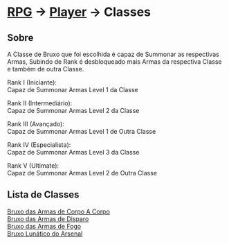 # [RPG](../../RPG.md) -> [Player](../Player.md) -> Classes

## Sobre

A Classe de Bruxo que foi escolhida é capaz de Summonar as respectivas Armas,
Subindo de Rank é desbloqueado mais Armas da respectiva Classe e também de outra Classe.

Rank I (Iniciante):  
Capaz de Summonar Armas Level 1 da Classe

Rank II (Intermediário):  
Capaz de Summonar Armas Level 2 da Classe

Rank III (Avançado):  
Capaz de Summonar Armas Level 1 de Outra Classe

Rank IV (Especialista):  
Capaz de Summonar Armas Level 3 da Classe

Rank V (Ultimate):  
Capaz de Summonar Armas Level 2 de Outra Classe

## Lista de Classes

[Bruxo das Armas de Corpo A Corpo](./CC.md)  
[Bruxo das Armas de Disparo](./CD.md)  
[Bruxo das Armas de Fogo](./CF.md)  
[Bruxo Lunático do Arsenal](./CLA.md)
